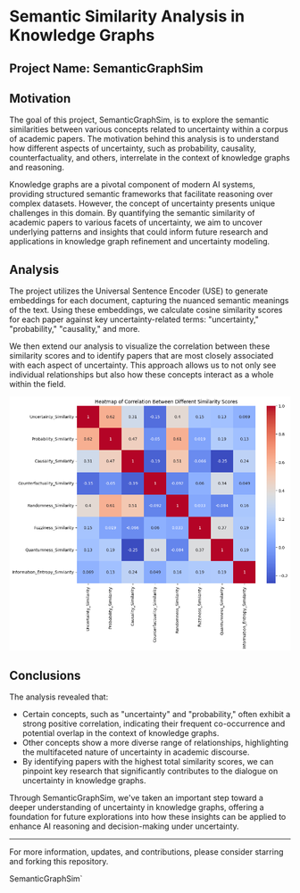 # Semantic Similarity Analysis in Knowledge Graphs

## Project Name: SemanticGraphSim

## Motivation

The goal of this project, SemanticGraphSim, is to explore the semantic similarities between various concepts related to uncertainty within a corpus of academic papers. The motivation behind this analysis is to understand how different aspects of uncertainty, such as probability, causality, counterfactuality, and others, interrelate in the context of knowledge graphs and reasoning.

Knowledge graphs are a pivotal component of modern AI systems, providing structured semantic frameworks that facilitate reasoning over complex datasets. However, the concept of uncertainty presents unique challenges in this domain. By quantifying the semantic similarity of academic papers to various facets of uncertainty, we aim to uncover underlying patterns and insights that could inform future research and applications in knowledge graph refinement and uncertainty modeling.

## Analysis

The project utilizes the Universal Sentence Encoder (USE) to generate embeddings for each document, capturing the nuanced semantic meanings of the text. Using these embeddings, we calculate cosine similarity scores for each paper against key uncertainty-related terms: "uncertainty," "probability," "causality," and more.

We then extend our analysis to visualize the correlation between these similarity scores and to identify papers that are most closely associated with each aspect of uncertainty. This approach allows us to not only see individual relationships but also how these concepts interact as a whole within the field.

![Heatmap of Correlation Between Different Similarity Scores](Heatmap_of_Correlations.png)


## Conclusions

The analysis revealed that:

- Certain concepts, such as "uncertainty" and "probability," often exhibit a strong positive correlation, indicating their frequent co-occurrence and potential overlap in the context of knowledge graphs.
- Other concepts show a more diverse range of relationships, highlighting the multifaceted nature of uncertainty in academic discourse.
- By identifying papers with the highest total similarity scores, we can pinpoint key research that significantly contributes to the dialogue on uncertainty in knowledge graphs.

Through SemanticGraphSim, we've taken an important step toward a deeper understanding of uncertainty in knowledge graphs, offering a foundation for future explorations into how these insights can be applied to enhance AI reasoning and decision-making under uncertainty.

---

For more information, updates, and contributions, please consider starring and forking this repository.

SemanticGraphSim`
